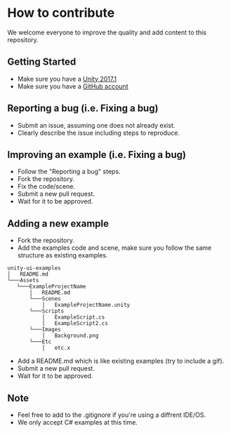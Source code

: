 # How to contribute

We welcome everyone to improve the quality and add content to this repository.

## Getting Started
* Make sure you have a [Unity 2017.1](https://unity3d.com/get-unity/download)
* Make sure you have a [GitHub account](https://github.com/signup/free)

## Reporting a bug (i.e. Fixing a bug)
* Submit an issue, assuming one does not already exist.
* Clearly describe the issue including steps to reproduce.

## Improving an example (i.e. Fixing a bug)
* Follow the "Reporting a bug" steps.
* Fork the repository.
* Fix the code/scene.
* Submit a new pull request.
* Wait for it to be approved.

 ## Adding a new example
 * Fork the repository.
 * Add the examples code and scene, make sure you follow the same structure as existing examples.
 ```
unity-ui-examples
│   README.md    
└───Assets
    └───ExampleProjectName
        │   README.md
        └───Scenes
            │   ExampleProjectName.unity
        └───Scripts
            │   ExampleScript.cs
            │   ExampleScript2.cs
        └───Images
            │   Background.png
        └───Etc
            │   etc.x
```

 * Add a README.md which is like existing examples (try to include a gif).
 * Submit a new pull request.
 * Wait for it to be approved.
 
 ## Note 
 * Feel free to add to the .gitignore if you're using a diffrent IDE/OS.
 * We only accept C# examples at this time.
